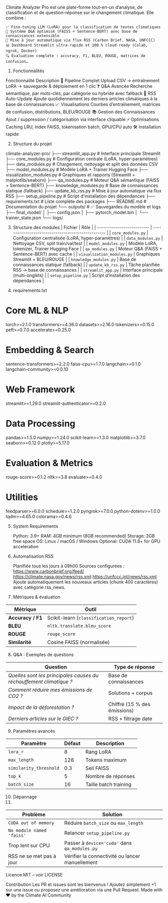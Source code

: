 Climate Analyzer Pro est une plate-forme tout-en-un d’analyse, de classification et de question-réponse sur le changement climatique.
Elle combine :

    ✅ Fine-tuning LLM (LoRA) pour la classification de textes climatiques
    🧠 Système Q&A optimisé (FAISS + Sentence-BERT) avec base de connaissances extensible
    📰 Mise à jour automatique via flux RSS (Carbon Brief, NASA, UNFCCC)
    📊 Dashboard Streamlit ultra-rapide et 100 % cloud-ready (Colab, ngrok, Docker)
    🔍 Évaluation complète : accuracy, F1, BLEU, ROUGE, matrices de confusion…

1) Fonctionnalités

Fonctionnalité	Description
🚀 Pipeline Complet	Upload CSV → entraînement LoRA → sauvegarde & déploiement en 1 clic
❓ Q&A Avancée	Recherche sémantique, par mots-clés, par catégorie ou hybride avec fallback
📰 RSS Auto-Update	Ajoute quotidiennement les derniers articles climatiques à la base de connaissances
📈 Visualisations	Courbes d’entraînement, matrices de confusion, distributions, BLEU/ROUGE
📚 Gestion des Connaissances	Ajout / suppression / catégorisation via interface cliquable
⚡ Optimisations	Caching LRU, index FAISS, tokenisation batch, GPU/CPU auto
🛠️ Installation rapide

2) Structure du projet

climate-analyzer-pro/
├── streamlit_app.py           # Interface principale Streamlit
├── core_modules.py            # Configuration centrale (LoRA, hyper-paramètres)
├── data_modules.py            # Chargement, nettoyage et split des données CSV
├── model_modules.py           # Modèle LoRA + Trainer Hugging Face
├── visualization_modules.py   # Graphiques et rapports (Streamlit + matplotlib/seaborn)
├── qa_modules.py              # Moteur Q&A sémantique (FAISS + Sentence-BERT)
├── knowledge_modules.py       # Base de connaissances statique (fallback)
├── update_kb_rss.py           # Mise à jour automatique via flux RSS
├── setup_pipeline.py          # Script d'installation des dépendances
├── requirements.txt           # Liste complète des packages
├── README.md                  # Documentation du projet
└── outputs/                   # ✅ Sauvegardes du modèle et logs
    ├── final_model/
    │   ├── config.json
    │   ├── pytorch_model.bin
    │   └── trainer_state.json
    └── logs/

3) Structure des modules
| Fichier                    | Rôle                                               |
| -------------------------- | -------------------------------------------------- |
| `core_modules.py`          | Configuration centralisée (LoRA, hyper-paramètres) |
| `data_modules.py`          | Nettoyage CSV, split train/val/test                |
| `model_modules.py`         | Modèle LoRA, tokenizer, Trainer Hugging Face       |
| `qa_modules.py`            | Moteur Q\&A (FAISS + Sentence-BERT) avec cache     |
| `visualization_modules.py` | Graphiques Streamlit + BLEU/ROUGE                  |
| `knowledge_modules.py`     | Base de connaissances statique (fallback)          |
| `update_kb_rss.py`         | Tâche planifiée RSS → base de connaissances        |
| `streamlit_app.py`         | Interface principale (multi-onglets)               |
| `setup_pipeline.py`        | Script d’installation des dépendances              |

4) requirements.txt
# Core ML & NLP
torch>=2.1.0
transformers>=4.36.0
datasets>=2.16.0
tokenizers>=0.15.0
peft>=0.7.0
accelerate>=0.25.0

# Embedding & Search
sentence-transformers>=2.2.0
faiss-cpu>=1.7.0
langchain>=0.1.0
langchain-community>=0.0.10

# Web Framework
streamlit>=1.29.0
streamlit-authenticator>=0.2.0

# Data Processing
pandas>=1.5.0
numpy>=1.24.0
scikit-learn>=1.3.0
matplotlib>=3.7.0
seaborn>=0.12.0
plotly>=5.17.0

# Evaluation & Metrics
rouge-score>=0.1.2
nltk>=3.8
evaluate>=0.4.0

# Utilities
feedparser>=6.0.0
schedule>=1.2.0
pyngrok>=7.0.0
python-dotenv>=1.0.0
tqdm>=4.65.0
colorama>=0.4.6

5) System Requirements

    Python: 3.9+
    RAM: 4GB minimum (8GB recommended)
    Storage: 2GB free space
    OS: Linux / macOS / Windows
    Optional: CUDA 11.8+ for GPU acceleration
   
6) Automatisation RSS

    Planifiée tous les jours à 09h00
    Sources configurées :
        https://www.carbonbrief.org/feed/
        https://climate.nasa.gov/news/rss.xml
        https://unfccc.int/news/rss.xml
    Ajoute automatiquement les nouveaux articles (chunk 400 caractères) avec catégorie rss_news.

7) Métriques & évaluation

| Métrique          | Outil                                  |
| ----------------- | -------------------------------------- |
| **Accuracy / F1** | Scikit-learn (`classification_report`) |
| **BLEU**          | `nltk.translate.bleu_score`            |
| **ROUGE**         | `rouge_score`                          |
| **Similarité**    | Cosine FAISS (normalisée)              |


8) Q&A :
Exemples de questions

| Question                                                            | Type de réponse              |
| ------------------------------------------------------------------- | ---------------------------- |
| *Quelles sont les principales causes du réchauffement climatique ?* | Base de connaissances        |
| *Comment réduire mes émissions de CO2 ?*                            | Solutions + corpus           |
| *Impact de la déforestation ?*                                      | Chiffré (15 % des émissions) |
| *Derniers articles sur le GIEC ?*                                   | RSS + filtrage date          |


9) Paramètres avancés

| Paramètre              | Défaut | Description           |
| ---------------------- | ------ | --------------------- |
| `lora_r`               | 8      | Rang LoRA             |
| `max_length`           | 128    | Tokens maximum        |
| `similarity_threshold` | 0.3    | Seil FAISS            |
| `top_k`                | 5      | Nombre de réponses    |
| `batch_size`           | 16     | Taille batch training |

10) Dépannage
11) 
| Problème                  | Solution                                        |
| ------------------------- | ----------------------------------------------- |
| `CUDA out of memory`      | Réduire `batch_size` ou `max_length`            |
| `No module named 'faiss'` | Relancer `setup_pipeline.py`                    |
| Trop lent sur CPU         | Passer à `device='cuda'` dans `qa_modules.py`   |
| RSS ne se met pas à jour  | Vérifier la connectivité ou lancer manuellement |

Licence
MIT – voir LICENSE

Contribution
Les PR et issues sont les bienvenus !
Ajoutez simplement +1 sur une issue ou proposez une amélioration via une Pull Request.
Made with ❤️ by the Climate AI Community
